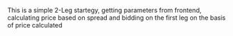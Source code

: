 This is a simple 2-Leg startegy, getting parameters from frontend, calculating price based on spread and bidding on the first leg on the basis of price calculated
